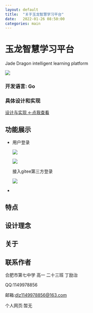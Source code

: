 ```yaml
---
layout: default
title:  "关于玉龙智慧学习平台"
date:   2022-01-26 08:50:00
categories: main
---
```


# 玉龙智慧学习平台

Jade Dragon intelligent learning platform

![]({{site.baseurl}}/img/logo.png)

### 开发语言: Go

### 具体设计和实现

[设计与实现  <-点我查看]({{site.baseurl}}/main/2022/02/08/create.html)

## 功能展示

- 用户登录
  
  ![]({{site.baseurl}}/img/2.png)
  
  ![]({{site.baseurl}}/img/3.png)
  
  接入gitee第三方登录
  
  ![]({{site.baseurl}}/img/1.png)
  
- 

## 特点

## 设计理念

## 关于

## 联系作者

合肥市第七中学 高一 二十三班 丁励治

QQ:1149978856

邮箱:dlz1149978856@163.com

个人网页:暂无
